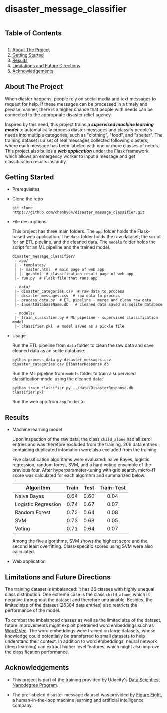 # disaster_message_classifier

<summary><h2 style="display: inline-block">Table of Contents</h2></summary>
<ol>
<li>
    <a href="#about-the-project">About The Project</a>
</li>
<li>
    <a href="#getting-started">Getting Started</a>
</li>
<li><a href="#results">Results</a></li>
<li><a href="#limitations-and-future-directions">Limitations and Future Directions</a></li>
<li><a href="#acknowledgements">Acknowledgements</a></li>
</ol>

## About The Project
When diaster happens, people rely on social media and text messages to request for help. If these messages can be processed in a timely and precise manner, there is a higher chance that people with needs can be connected to the appropriate disaster relief agency.

Inspired by this need, this project trains a ***supervised machine learning model*** to automatically process diaster messages and classify people's needs into multiple categories, such as "clothing", "food", and "shelter". The training dataset is a set of real messages collected following diasters, where each message has been labeled with one or more classes of needs. This project also builds a ***web application*** under the Flask framework, which allows an emergency worker to input a message and get classification results instantly. 

 
## Getting Started
- Prerequisites

- Clone the repo
   ```
   git clone https://github.com/chenby04/disaster_message_classifier.git
   ```
- File descriptions
  
    This project has three main folders. The `app` folder holds the Flask-based web application. The `data` folder holds the raw dataset, the script for an ETL pipeline, and the cleaned data. The `models` folder holds the script for an ML pipeline and the trained model.
   ```
   disaster_message_classifier/
    - app/
    | - templates/
    | |- master.html  # main page of web app
    | |- go.html  # classification result page of web app
    |- run.py  # Flask file that runs app

    - data/
    |- disaster_categories.csv  # raw data to process 
    |- disaster_messages.csv  # raw data to process
    |- process_data.py  # ETL pipeline - merge and clean raw data
    |- InsertDatabaseName.db   # cleaned data saved as sqlite database

    - models/
    |- train_classifier.py # ML pipeline - supervised classification model
    |- classifier.pkl  # model saved as a pickle file
    ```

- Usage
    
    Run the ETL pipeline from `data` folder to clean the raw data and save cleaned data as an sqlite database:
    ```
    python process_data.py disaster_messages.csv disaster_categories.csv DisasterResponse.db
    ```

    Run the ML pipeline from `models` folder to train a supervised classification model using the cleaned data: 
    ```
    python train_classifier.py ../data/DisasterResponse.db classifier.pkl
    ```

    Run the web app from `app` folder to 


## Results
- Machine learning model
    
    Upon inspection of the raw data, the class `child_alone` had all zero entries and was therefore excluded from the training.  206 data entries containing duplicated infomation were also excluded from the training.

    Five classification algorithms were evaluated: naive Bayes, logistic regression, random forest, SVM, and a hard voting ensamble of the previous four. After hyperparameter-tuning with grid search, micro-f1 score was calculated for each algorithm and summarized below.

    | Algorithm           	|   Train   	|    Test    	| Train-Test 	|
    |---------------------	|:---------:	|:----------:	|:----------:	|
    | Naive Bayes         	|    0.64   	|    0.60    	|    0.04    	|
    | Logistic Regression 	|    0.74   	|    0.67    	|    0.07    	|
    | Random Forest       	|    0.72   	|    0.64    	|    0.08    	|
    | SVM               	|    0.73   	|    0.68    	|    0.05    	|
    | Voting              	|    0.71   	|    0.64    	|    0.07    	|

    Among the five algorithms, SVM shows the highest score and the second least overfitting. Class-specific scores using SVM were also calculated.


- Web application


## Limitations and Future Directions
The training dataset is imbalanced: it has 36 classes with highly unequal class distribution. One extreme case is the class `child_alone`, which is negative throughout the dataset and therefore untrainable. Besides, the limited size of the dataset (26384 data entries) also restricts the performance of the model.

To combat the imbalanced classes as well as the limited size of the dataset, future improvements might exploit pretrained word embeddings such as [Word2Vec](https://arxiv.org/pdf/1310.4546.pdf). The word embeddings were trained on large datasets, whose knowledge could potentially be transferred to small datasets to help understand their context. In addition to word embeddings, neural network (deep learning) can extract higher level features, which might also improve the classification performance.


## Acknowledgements
- This project is part of the training provided by Udacity's [Data Scientiest Nanodegree Program](https://www.udacity.com/course/data-scientist-nanodegree--nd025).

- The pre-labeled disaster message dataset was provided by [Figure Eight](https://en.wikipedia.org/wiki/Figure_Eight_Inc.), a human-in-the-loop machine learning and artificial intelligence company.



